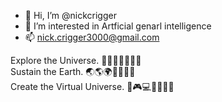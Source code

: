 - 👋 Hi, I’m @nickcrigger
- 👀 I’m interested in Artficial genarl intelligence
- 📫 nick.crigger3000@gmail.com

Explore the Universe. 🚀🌠🌌👨‍🚀👩‍🚀  
Sustain the Earth. 🌏🌎🌍👨‍🌾👩‍🌾  
Create the Virtual Universe. 🎨🎮💻👨‍💻👩‍💻  

<!---
nickcrigger/nickcrigger is a ✨ special ✨ repository because its `README.md` (this file) appears on your GitHub profile.
You can click the Preview link to take a look at your changes.
--->
